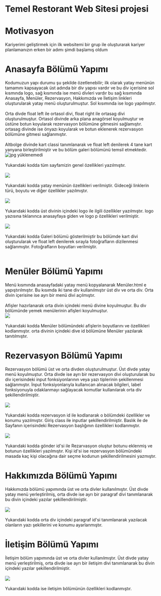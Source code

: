 # Temel Restorant Web Sitesi projesi 
 
# Motivasyon
Kariyerimi geliştirmek için ilk websitemi bir grup ile oluşturarak kariyer
planlamanızın erken bir adımı şimdi başlamış oldum 
# Anasayfa Bölümü Yapımı
Kodumuzun yapı durumu şu şekilde özetlenebilir; ilk olarak yatay menünün tamamını kapsayacak üst adında bir div yapısı vardır ve bu div içerisine sol kısmında logo, sağ kısmında ise menü divleri vardır bu sağ kısımında Anasayfa, Menüler, Rezervasyon, Hakkımızda ve İletişim linkleri oluşturularak yatay menü oluşturulmuştur. Sol kısımında ise logo yapılmıştır. <br> <br>
Orta divde float left ile ortasol divi, float right ile ortasag divi oluşturulmuştur. Ortasol divinde arka plana anagörsel koyulmuştur ve üstüne botun koyularak rezervasyon bölümüne gitmesini sağlamıştır. ortasag divinde ise önyazı koyularak ve botun eklenerek rezervasyon bölümüne gitmesi sağlanmıştır. <br> <br>
Altbolge divinde kart classi tanımlanarak ve float left denilerek 4 tane kart yanyana birleştirilmiştir ve bu bölüm galeri bölümünü temsil etmektedir. <br>
![jpg yüklenemedi](https://github.com/MehmetTR123/website.md/blob/main/body.jpg) <br> <br>
Yukarıdaki kodda tüm sayfamizin genel özellikleri yazılmıştır. <br> <br>
![](https://github.com/MehmetTR123/website.md/blob/main/logo.jpg) <br> <br>
Yukarıdaki kodda yatay menünün özellikleri verilmiştir. Gideceği linklerin türü, boyutu ve diğer özellikler yazılmıştır. <br> <br>
![](https://github.com/MehmetTR123/website.md/blob/main/logo.jpg) <br> <br>
Yukarıdaki kodda üst divinin içindeki logo ile ilgili özellikler yazılmıştır. logo yazısına tıklanınca anasayfaya giden ve logo p özellikleri verilmiştir. <br> <br>
![](https://github.com/MehmetTR123/website.md/blob/main/Galeri.jpg) <br> <br>
Yukarıdaki kodda Galeri bölümü gösterilmiştir bu bölümde kart divi oluşturularak ve float left denilerek sırayla fotoğrafların dizilenmesi sağlanmıştır. Fotoğrafların boyutları verilmiştir. <br> <br>

# Menüler Bölümü Yapımı
Menü kısmında anasayfadaki yatay menü kopyalanarak Menüler.html e yapıştırılmıştır. Bu kısımda iki tane div kullanılmıştır üst div ve orta div. Orta divin içerisine ise ayrı bir menü divi açılmıştır. <br> <br>
Afişler hazırlanarak orta divin içindeki menü divine  koyulmuştur. Bu div bölümünde yemek menülerinin afişleri koyulmuştur. <br>
![](https://github.com/MehmetTR123/website.md/blob/main/Menüler.png) <br> <br>
Yukarıdaki kodda Menüler bölümündeki afişlerin boyutlarını ve özellikleri kodlanmıştır. orta divinin içindeki dive id bölümüne Menüler yazılarak tanıtılmıştır.

# Rezervasyon Bölümü Yapımı
Rezervasyon bölümü üst ve orta divden oluşturulmuştur. Üst divde yatay menü koyulmuştur. Orta divde ise ayrı bir rezervasyon divi oluşturularak bu div içerisindeki input fonksiyonlarının veya yazı tiplerinin şekillenmesi sağlanmıştır. İnput fonksiyonlarıyla kullanıcan alınacak bilgileri, label fonksiyonuyla odaklanmayı sağlayacak komutlar kullanılarak orta div şekillendirilmiştir. <br> <br>
![](https://github.com/MehmetTR123/website.md/blob/main/rezervasyon1.png)<br> <br>
Yukarıdaki kodda rezervasyon id ile kodlanarak o bölümdeki özellikler ve konumu yazılmıştır. Giriş class ile inputlar şekillendirilmiştir. Baslık ile de  Sayfanın içerisindeki Rezervasyon başlığının özellikleri kodlanmıştır. <br> <br>
![](https://github.com/MehmetTR123/website.md/blob/main/rezervasyon2.png) <br> <br>
Yukarıdaki kodda gönder id'si ile Rezarvasyon oluştur botunu eklenmiş ve botunun özellikleri yazılmıştır. Kişi id'si ise rezervasyon bölümündeki masada kaç kişi olacağına dair seçme kodunun şekillendirilmesini yazmıştır.
# Hakkımızda Bölümü Yapımı
Hakkımızda bölümü yapımında üst ve orta divler kullanılmıştır. Üst divde yatay menü yerleştirilmiş, orta divde ise ayrı bir paragraf divi tanımlanarak bu divin içindeki yazılar şekillendirilmiştir. <br> <br>
![](https://github.com/MehmetTR123/website.md/blob/main/hakkımızda1.png)<br> <br>
Yukarıdaki kodda orta div içindeki paragraf id'si tanımlanarak yazılacak olanların yazı şekillerini ve konumu ayarlanmıştır.

# İletişim Bölümü Yapımı
İletişim bölüm yapımında üst ve orta divler kullanılmıştır. Üst divde yatay menü yerleştirilmiş, orta divde ise ayrı bir iletişim divi tanımlanarak bu divin içindeki yazılar şekillendirilmiştir. <br> <br>
![](https://github.com/MehmetTR123/website.md/blob/main/iletişim.png) <br> <br>
Yukarıdaki kodda ise iletişim bölümünün özellikleri kodlanmıştır.
















